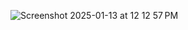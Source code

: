 ![Screenshot 2025-01-13 at 12 12 57 PM](https://github.com/user-attachments/assets/df302106-3f4c-4f05-a315-ee021b2d6e64)
